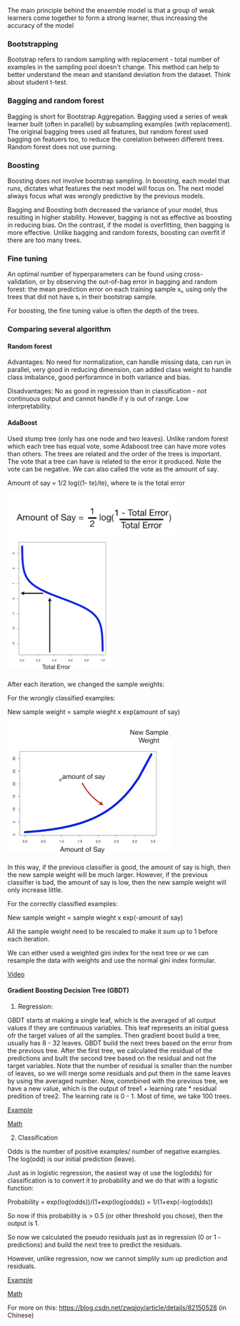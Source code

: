 The main principle behind the ensemble model is that a group of weak learners come together to form a strong learner, 
thus increasing the accuracy of the model

### Bootstrapping
Bootstrap refers to random sampling with replacement - total number of examples in the sampling pool doesn't change. 
This method can help to better understand the mean and standand deviation from the dataset. Think about student t-test.

### Bagging and random forest
Bagging is short for Bootstrap Aggregation.
Bagging used a series of weak learner built (often in parallel) by subsampling examples (with replacement). 
The original bagging trees used all features, 
but random forest used bagging on featuers too, to reduce the corelation between different trees. Random forest does not use purning.

### Boosting
Boosting does not involve bootstrap sampling. In boosting, each model that runs, dictates what features the next model will focus on. 
The next model always focus what was wrongly predictive by the previous models.

Bagging and Boosting both decreased the variance of your model, thus resulting in higher stability. 
However, bagging is not as effective as boosting in reducing bias. 
On the contrast, if the model is overfitting, then bagging is more effective. 
Unlike bagging and random forests, boosting can overfit if there are too many trees.

### Fine tuning
An optimal number of hyperparameters can be found using cross-validation, or by observing the out-of-bag error in bagging and random forest: 
the mean prediction error on each training sample xᵢ, using only the trees that did not have xᵢ in their bootstrap sample.

For boosting, the fine tuning value is often the depth of the trees.

### Comparing several algorithm

#### Random forest

Advantages:
No need for normalization, can handle missing data, can run in parallel, 
very good in reducing dimension, 
can added class weight to handle class imbalance, 
good perforamnce in both variance and bias.

Disadvantages:
No as good in regression than in classification - not continuous output and cannot handle if y is out of range.
Low interpretability. 

#### AdaBoost
Used stump tree (only has one node and two leaves). 
Unlike random forest which each tree has equal vote, some Adaboost tree can have more votes than others.
The trees are related and the order of the trees is important. 
The vote that a tree can have is related to the error it produced. 
Note the vote can be negative. We can also called the vote as the amount of say.

Amount of say = 1/2 log((1- te)/te), where te is the total error

<img src = ../images/amount-of-say.png height = 100>
<img src = ../images/amount-of-say2.png height = 300>

After each iteration, we changed the sample weights:

For the wrongly classified examples:

New sample weight = sample wieght x exp(amount of say)

<img src = ../images/new-weight.png height = 300>

In this way, if the previous classifier is good, the amount of say is high, 
then the new sample weight will be much larger. However, if the previous classifier is bad,
the amount of say is low, then the new sample weight will only increase little.

For the correctly classified examples:

New sample weight = sample wieght x exp(-amount of say)

All the sample weight need to be rescaled to make it sum up to 1 before each iteration.

We can either used a weighted gini index for the next tree or we can resample the data with weights 
and use the normal gini index formular. 

[Video](https://www.youtube.com/watch?v=LsK-xG1cLYA)

#### Gradient Boosting Decision Tree (GBDT)

1. Regression:

GBDT starts at making a single leaf, which is the averaged of all output values if they are continuous variables. This leaf represents an initial guess ofr the target values of all the samples. Then gradient boost build a tree, usually has 8 - 32 leaves. GBDT build the next trees based on the error from the previous tree. After the first tree, we calculated the residual of the predictions and built the second tree based on the residual and not the target variables. Note that the number of residual is smaller than the number of leaves, so we will merge some residuals and put them in the same leaves by using the averaged number. Now, comnbined with the previous tree, we have a new value, which is the output of tree1 + learning rate * residual predition of tree2. The learning rate is 0 - 1. Most of time, we take 100 trees.

[Example](https://www.youtube.com/watch?v=3CC4N4z3GJc)

[Math](https://www.youtube.com/watch?v=2xudPOBz-vs)

2. Classification

Odds is the number of positive examples/ number of negative examples. The log(odd) is our initial prediction (leave).

Just as in logistic regression, the easiest way ot use the log(odds) for classification is to convert it to probability and we do that with a logistic function:

Probability = exp(log(odds))/(1+exp(log(odds)) = 1/(1+exp(-log(odds))

So now if this probability is > 0.5 (or other threshold you chose), then the output is 1. 

So now we calculated the pseudo residuals just as in regression (0 or 1 - predictions) and build the next tree to predict the residuals.

However, unlike regression, now we cannot simplily sum up prediction and residuals.

[Example](https://www.youtube.com/watch?v=jxuNLH5dXCs)

[Math](https://www.youtube.com/watch?v=StWY5QWMXCw)



For more on this: https://blog.csdn.net/zwqjoy/article/details/82150528 (in Chinese)
